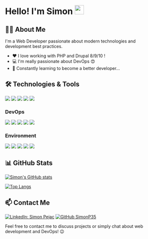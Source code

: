 # Hello! I'm Simon <img src="https://raw.githubusercontent.com/MartinHeinz/MartinHeinz/master/wave.gif" width="30px">

## 👨‍💻 About Me

I'm a Web Developer passionate about modern technologies and development best practices.

- ❤️ I love working with PHP and Drupal 8/9/10 !
- 💻 I'm really passionate about DevOps 😍
- 🌱 Constantly learning to become a better developer...

## 🛠️ Technologies & Tools
![](https://img.shields.io/badge/Code-PHP-informational?style=flat&logo=php&logoColor=white&color=777BB4)
![](https://img.shields.io/badge/CMS-Drupal-informational?style=flat&logo=drupal&logoColor=white&color=0678BE)
![](https://img.shields.io/badge/Framework-Symfony-informational?style=flat&logo=symfony&logoColor=white&color=000000)
![](https://img.shields.io/badge/JS-jQuery-informational?style=flat&logo=jquery&logoColor=white&color=0769AD)
![](https://img.shields.io/badge/Template-Twig-informational?style=flat&logo=twig&logoColor=white&color=green)

### DevOps
![](https://img.shields.io/badge/CI/CD-GitLab_CI-informational?style=flat&logo=gitlab&logoColor=white&color=FC6D26)
![](https://img.shields.io/badge/CI/CD-GitHub_Actions-informational?style=flat&logo=github-actions&logoColor=white&color=2088FF)
![](https://img.shields.io/badge/Container-Docker-informational?style=flat&logo=docker&logoColor=white&color=2496ED)
![](https://img.shields.io/badge/Orchestration-Kubernetes-informational?style=flat&logo=kubernetes&logoColor=white&color=326CE5)
![](https://img.shields.io/badge/Config-Ansible-informational?style=flat&logo=ansible&logoColor=white&color=EE0000)

### Environment
![](https://img.shields.io/badge/OS-Linux-informational?style=flat&logo=linux&logoColor=white&color=FCC624)
![](https://img.shields.io/badge/Shell-Zsh-informational?style=flat&logo=gnu-bash&logoColor=white&color=4EAA25)
![](https://img.shields.io/badge/Editor-Vim-informational?style=flat&logo=vim&logoColor=white&color=019733)
![](https://img.shields.io/badge/DB-MySQL-informational?style=flat&logo=mysql&logoColor=white&color=4479A1)
![](https://img.shields.io/badge/DB-PostgreSQL-informational?style=flat&logo=postgresql&logoColor=white&color=336791)

## 📊 GitHub Stats

[![Simon's GitHub stats](https://github-readme-stats.vercel.app/api?username=SimonP35&show_icons=true&theme=radical)](https://github.com/anuraghazra/github-readme-stats)

[![Top Langs](https://github-readme-stats.vercel.app/api/top-langs/?username=SimonP35&layout=compact&theme=radical)](https://github.com/anuraghazra/github-readme-stats)

## 📫 Contact Me

[![LinkedIn: Simon Pejac](https://img.shields.io/badge/-SimonPejac-blue?style=flat-square&logo=Linkedin&logoColor=white&link=https://www.linkedin.com/in/simon-pejac-04305645/)](https://www.linkedin.com/in/simon-pejac-04305645/)
[![GitHub SimonP35](https://img.shields.io/github/followers/SimonP35?label=follow&style=social)](https://github.com/SimonP35)

Feel free to contact me to discuss projects or simply chat about web development and DevOps! 😉

[1.2]: https://i.imgur.com/FjYA9jt.png
[3.2]: https://i.imgur.com/2KrxgVS.png

<!-- links to your social media accounts -->
[1]: https://twitter.com/Simon_P35
[3]: https://www.linkedin.com/in/simon-pejac-04305645/
